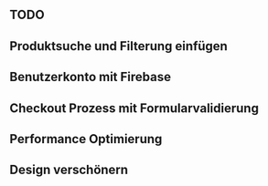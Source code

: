 ## TODO

## Produktsuche und Filterung einfügen

## Benutzerkonto mit Firebase

## Checkout Prozess mit Formularvalidierung

## Performance Optimierung

## Design verschönern
